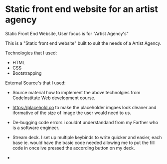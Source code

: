 # Static front end website for an artist agency

Static Front End Website, User focus is for "Artist Agency's" 


This is a "Static front end website" built to suit the needs of a Artist Agency.

Technologies that I used:
- HTML
- CSS
- Bootstrapping

External Source's that I used:

- Source material how to implement the above technolgies from CodeInstitute Web development course.
- https://placehold.co to make the placeholder imgaes look cleaner and iformative of the size of image the user would need to us.
- De-bugging code errors i couldnt understandand from my Farther who is a software engineer.
- Stream deck. I set up multiple keybinds to write quicker and easier, each base ie. <a> would have the basic code needed allowing me to put the fill code in once ive pressed the according button on my deck.

- 
